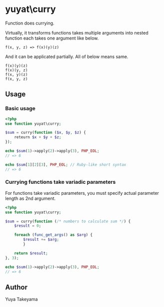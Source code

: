 # yuyat\curry

Function does currying.

Virtually, it transforms functions takes multiple arguments into nested function each takes one argument like below.

```
f(x, y, z) => f(x)(y)(z)
```

And it can be applicated partially.
All of below means same.

```
f(x)(y)(z)
f(x)(y, z)
f(x, y)(z)
f(x, y, z)
```

## Usage

### Basic usage

```php
<?php
use function yuyat\curry;

$sum = curry(function ($x, $y, $z) {
    reteurn $x + $y + $z;
});

echo $sum(1)->apply(2)->apply(3), PHP_EOL;
// => 6

echo $sum[1][2][3], PHP_EOL; // Ruby-like short syntax
// => 6
```

### Currying functions take variadic parameters

For functions take variadic parameters, you must specify actual parameter length as 2nd argument.


```php
<?php
use function yuyat\curry;

$sum = curry(function (/* numbers to calculate sum */) {
    $result = 0;

    foreach (func_get_args() as $arg) {
        $result += $arg;
		}

    return $result;
}, 3);

echo $sum(1)->apply(2)->apply(3), PHP_EOL;
// => 6
```

## Author

Yuya Takeyama
